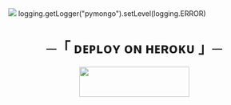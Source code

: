 <img src="https://readme-typing-svg.herokuapp.com?color=FF0000&width=420&lines=🧋+ⒼⓄⓀⓊ+ⓂⓊⓈⒾⒸ+ⒷⓄⓉ+🧋">
logging.getLogger("pymongo").setLevel(logging.ERROR)




<h1 align="center">
    ─「 ᴅᴇᴩʟᴏʏ ᴏɴ ʜᴇʀᴏᴋᴜ 」─
</h1>

<p align="center"><a href="https://dashboard.heroku.com/new?template=https://github.com/VIPBOLTE/GOKUMUSIC"> <img src="https://img.shields.io/badge/Deploy%20On%20Heroku-00FFFF?style=for-the-badge&logo=heroku" width="220" height="60"/></a></p>
